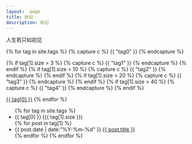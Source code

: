 ```yaml
---
layout:  page
title: 标记
description: 标记
---
```

人生若只如初见

<div class="tagcloud">
{% for tag in site.tags %}
{% capture c %} {{ "tag0" }} {% endcapture %}

{% if tag[1].size > 3 %}
{% capture c %} {{ "tag1" }} {% endcapture %}
{% endif %}
{% if tag[1].size > 10 %}
{% capture c %} {{ "tag2" }} {% endcapture %}
{% endif %}
{% if tag[1].size > 20 %}
{% capture c %} {{ "tag3" }} {% endcapture %}
{% endif %}
{% if tag[1].size > 40 %}
{% capture c %} {{ "tag4" }} {% endcapture %}
{% endif %}

<span class="{{ c }}"><a href="#{{ tag[0] }}">{{ tag[0] }}</a></span>
{% endfor %}
</div>

<ul class="archive">
	{% for tag in site.tags %}
	<li class="year" id="{{ tag[0] }}">{{ tag[0] }} ({{ tag[1].size }})</li>
	{% for post in tag[1] %}
	<li class="item">
		<time datetime="{{ post.date | date:"%Y-%m-%d" }}">{{ post.date | date:"%Y-%m-%d" }}</time>
		<a href="{{ post.url }}" title="{{ post.title }}">{{ post.title }}</a>
	</li>	
	{% endfor %}
	{% endfor %}
</ul>
